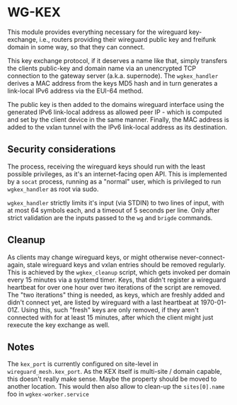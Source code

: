 # WG-KEX

This module provides everything necessary for the wireguard key-exchange, i.e., routers providing their wireguard
public key and freifunk domain in some way, so that they can connect.

This key exchange protocol, if it deserves a name like that, simply transfers the clients public-key and domain name via 
an unencrypted TCP connection to the gateway server (a.k.a. supernode). The `wgkex_handler` derives a MAC address from 
the keys MD5 hash and in turn generates a link-local IPv6 address via the EUI-64 method.

The public key is then added to the domains wireguard interface using the generated IPv6 link-local address as allowed
peer IP - which is computed and set by the client device in the same manner. Finally, the MAC address is added to the
vxlan tunnel with the IPv6 link-local address as its destination.

## Security considerations

The process, receiving the wireguard keys should run with the least possible privileges, as it's an internet-facing open
API. This is implemented by a `socat` process, running as a "normal" user, which is privileged to run `wgkex_handler` as
root via sudo.

`wgkex_handler` strictly limits it's input (via STDIN) to two lines of input, with at most 64 symbols each, and a timeout
of 5 seconds per line. Only after strict validation are the inputs passed to the `wg` and `brigde` commands.

## Cleanup

As clients may change wireguard keys, or might otherwise never-connect-again, stale wireguard keys and vxlan entries
should be removed regularly. This is achieved by the `wgkex_cleanup` script, which gets invoked per domain every 15 minutes
via a systemd timer. Keys, that didn't register a wireguard heartbeat for over one hour over two iterations of the 
script are removed.
The "two iterations" thing is needed, as keys, which are freshly added and didn't connect yet, are listed by wireguard 
with a last heartbeat at 1970-01-01Z. Using this, such "fresh" keys are only removed, if they aren't connected with for
at least 15 minutes, after which the client might just rexecute the key exchange as well.

## Notes

The `kex_port` is currently configured on site-level in `wireguard_mesh.kex_port`. As the KEX itself is multi-site / domain
capable, this doesn't really make sense. Maybe the property should be moved to another location.
This would then also allow to clean-up the `sites[0].name` foo in `wgkex-worker.service`